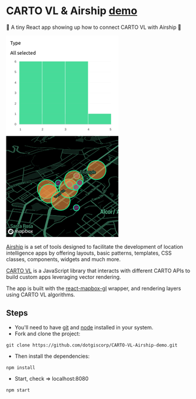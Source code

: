 # CARTO VL & Airship [demo](https://dotgiscorp.github.io/CARTO-VL-Airship-demo/)

:bento: A tiny React app showing up how to connect CARTO VL with Airship :bento:

<img src="./app-thumb.png" alt="app Thumb">

[Airship](https://carto.com/developers/airship/) is a set of tools designed to facilitate the development of location intelligence apps by offering layouts, basic patterns, templates, CSS classes, components, widgets and much more.

[CARTO VL](https://carto.com/developers/carto-vl/) is a JavaScript library that interacts with different CARTO APIs to build custom apps leveraging vector rendering.

The app is built with the [react-mapbox-gl](https://github.com/alex3165/react-mapbox-gl) wrapper, and rendering layers using CARTO VL algorithms.

## Steps

- You'll need to have [git](https://git-scm.com/) and [node](https://nodejs.org/en/) installed in your system.
- Fork and clone the project:

```
git clone https://github.com/dotgiscorp/CARTO-VL-Airship-demo.git
```

- Then install the dependencies:

```
npm install
```

- Start, check => localhost:8080

```
npm start
```




